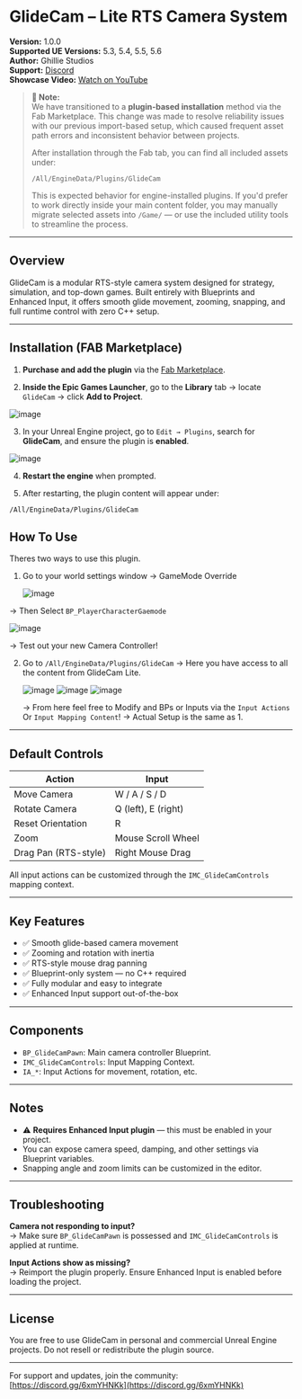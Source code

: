 # GlideCam – Lite RTS Camera System

**Version:** 1.0.0  
**Supported UE Versions:** 5.3, 5.4, 5.5, 5.6  
**Author:** Ghillie Studios  
**Support:** [Discord](https://discord.gg/6xmYHNKk)  
**Showcase Video:** [Watch on YouTube](https://youtu.be/Fhj3NfSXJv4)

> **📌 Note:**  
> We have transitioned to a **plugin-based installation** method via the Fab Marketplace. This change was made to resolve reliability issues with our previous import-based setup, which caused frequent asset path errors and inconsistent behavior between projects.  
> 
> After installation through the Fab tab, you can find all included assets under:  
> ```
> /All/EngineData/Plugins/GlideCam
> ```
> This is expected behavior for engine-installed plugins. If you'd prefer to work directly inside your main content folder, you may manually migrate selected assets into `/Game/` — or use the included utility tools to streamline the process.


---

## Overview

GlideCam is a modular RTS-style camera system designed for strategy, simulation, and top-down games. Built entirely with Blueprints and Enhanced Input, it offers smooth glide movement, zooming, snapping, and full runtime control with zero C++ setup.

---

## Installation (FAB Marketplace)

1. **Purchase and add the plugin** via the [Fab Marketplace](https://www.fab.com/portal/listings/e2c9ffb0-84cc-49fa-8ab4-3b98a4187ae3/edit).

2. **Inside the Epic Games Launcher**, go to the **Library** tab → locate `GlideCam` → click **Add to Project**.

![image](https://github.com/user-attachments/assets/362ad79b-a859-4099-8f73-b4273c0984b1)


3. In your Unreal Engine project, go to `Edit → Plugins`, search for **GlideCam**, and ensure the plugin is **enabled**.

![image](https://github.com/user-attachments/assets/f1827add-2b48-4f6b-9206-4eb7fd0ddf0b)

4. **Restart the engine** when prompted.

5. After restarting, the plugin content will appear under:  

`/All/EngineData/Plugins/GlideCam`

## How To Use 

Theres two ways to use this plugin. 

1. Go to your world settings window -> GameMode Override

   ![image](https://github.com/user-attachments/assets/5bd8259f-2b58-4e15-a678-1d6793fd89c3)
   
  -> Then Select `BP_PlayerCharacterGaemode`
  
   ![image](https://github.com/user-attachments/assets/afcb630f-da79-4029-8e66-816bf0db287f)

   -> Test out your new Camera Controller!

2. Go to `/All/EngineData/Plugins/GlideCam`
   -> Here you have access to all the content from GlideCam Lite.
   
   ![image](https://github.com/user-attachments/assets/5d9736f2-2bea-4e84-95c2-02cf9c434a29)
   ![image](https://github.com/user-attachments/assets/e3a55711-a376-4be2-a486-09997107d05f)
   ![image](https://github.com/user-attachments/assets/c512f855-91d2-483e-b8a1-9ee43ea09513)

   -> From here feel free to Modify and BPs or Inputs via the `Input Actions` Or `Input Mapping Content`!
   -> Actual Setup is the same as 1. 
   

---

## Default Controls

| Action              | Input                 |
|---------------------|------------------------|
| Move Camera         | W / A / S / D          |
| Rotate Camera       | Q (left), E (right)    |
| Reset Orientation   | R                      |
| Zoom                | Mouse Scroll Wheel     |
| Drag Pan (RTS-style)| Right Mouse Drag       |

All input actions can be customized through the `IMC_GlideCamControls` mapping context.

---

## Key Features

- ✅ Smooth glide-based camera movement
- ✅ Zooming and rotation with inertia
- ✅ RTS-style mouse drag panning
- ✅ Blueprint-only system — no C++ required
- ✅ Fully modular and easy to integrate
- ✅ Enhanced Input support out-of-the-box

---

## Components

- `BP_GlideCamPawn`: Main camera controller Blueprint.
- `IMC_GlideCamControls`: Input Mapping Context.
- `IA_*`: Input Actions for movement, rotation, etc.

---

## Notes

- ⚠️ **Requires Enhanced Input plugin** — this must be enabled in your project.
- You can expose camera speed, damping, and other settings via Blueprint variables.
- Snapping angle and zoom limits can be customized in the editor.

---

## Troubleshooting

**Camera not responding to input?**  
→ Make sure `BP_GlideCamPawn` is possessed and `IMC_GlideCamControls` is applied at runtime.

**Input Actions show as missing?**  
→ Reimport the plugin properly. Ensure Enhanced Input is enabled before loading the project.

---

## License

You are free to use GlideCam in personal and commercial Unreal Engine projects. Do not resell or redistribute the plugin source.

---

For support and updates, join the community: [https://discord.gg/6xmYHNKk](https://discord.gg/6xmYHNKk)

